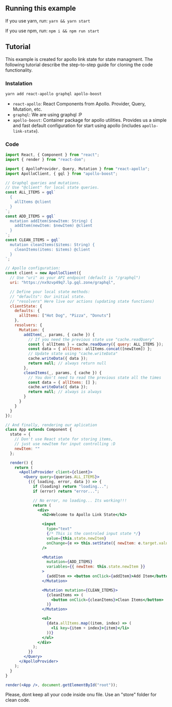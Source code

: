 ## Running this example

If you use yarn, run:
`yarn && yarn start`

If you use npm, run:
`npm i && npm run start`

## Tutorial

This example is created for apollo link state for state managment. The following tutorial describe the step-to-step guide for cloning the code functionality.

### Instalation

```bash
yarn add react-apollo graphql apollo-boost
```

* `react-apollo`: React Components from Apollo. Provider, Query, Mutation, etc.
* `graphql`: We are using graphql :P
* `apollo-boost`: Container package for apollo utilities. Provides us a simple and fast default configuration for start using apollo (includes `apollo-link-state`).

### Code

```jsx
import React, { Component } from "react";
import { render } from "react-dom";

import { ApolloProvider, Query, Mutation } from "react-apollo";
import ApolloClient, { gql } from "apollo-boost";

// Graphql queries and mutations.
// Use "@client" for local state queries.
const ALL_ITEMS = gql`
  {
    allItems @client
  }
`;
const ADD_ITEMS = gql`
  mutation addItem($newItem: String) {
    addItem(newItem: $newItem) @client
  }
`;
const CLEAN_ITEMS = gql`
  mutation cleanItems($items: String) {
    cleanItems(items: $items) @client
  }
`;

// Apollo configuration:
const client = new ApolloClient({
  // Use "uri" as your API endpoint (default is "/graphql")
  uri: "https://nx9zvp49q7.lp.gql.zone/graphql",

  // Define your local state methods:
  // "defaults": Our initial state.
  // "resolvers" Here live our actions (updating state functions)
  clientState: {
    defaults: {
      allItems: ["Hot Dog", "Pizza", "Donuts"]
    },
    resolvers: {
      Mutation: {
        addItem(_, params, { cache }) {
          // If you need the previous state use "cache.readQuery"
          const { allItems } = cache.readQuery({ query: ALL_ITEMS });
          const data = { allItems: allItems.concat([newItem]) };
          // Update state using "cache.writeData"
          cache.writeData({ data });
          return null; // always return null
        },
        cleanItems(_, params, { cache }) {
          // You don't need to read the previous state all the times
          const data = { allItems: [] };
          cache.writeData({ data });
          return null; // always is always
        }
      }
    }
  }
});

// And finally, rendering our aplication
class App extends Component {
  state = {
    // Don't use React state for storing items,
    // just use newItem for input controlling :D
    newItem: ""
  };

  render() {
    return (
      <ApolloProvider client={client}>
        <Query query={queries.ALL_ITEMS}>
          {({ loading, error, data }) => {
            if (loading) return "loading...";
            if (error) return "error...";

            // No error, no loading... Its working!!!
            return (
              <div>
                <h2>Welcome to Apollo Link State</h2>

                <input
                  type="text"
                  {/* This is the controled input state */}
                  value={this.state.newItem}
                  onChange={e => this.setState({ newItem: e.target.value })}
                />

                <Mutation
                  mutation={ADD_ITEMS}
                  variables={{ newItem: this.state.newItem }}
                >
                  {addItem => <button onClick={addItem}>Add Item</button>}
                </Mutation>

                <Mutation mutation={CLEAN_ITEMS}>
                  {cleanItems => (
                    <button onClick={cleanItems}>Clean Items</button>
                  )}
                </Mutation>

                <ul>
                  {data.allItems.map((item, index) => (
                    <li key={item + index}>{item}</li>
                  ))}
                </ul>
              </div>
            );
          }}
        </Query>
      </ApolloProvider>
    );
  }
}

render(<App />, document.getElementById("root"));
```

Please, dont keep all your code inside onu file. Use an "store" folder for clean code.
